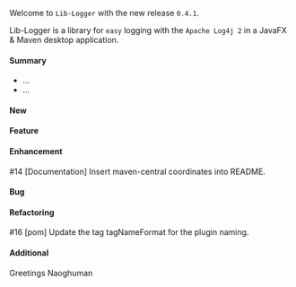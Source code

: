 Welcome to `Lib-Logger` with the new release `0.4.1`.

Lib-Logger is a library for `easy` logging with the `Apache Log4j 2` in a JavaFX 
& Maven desktop application.



#### Summary
* ...
* ...



#### New



#### Feature



#### Enhancement
#14 [Documentation] Insert maven-central coordinates into README.



#### Bug



#### Refactoring
#16 [pom] Update the tag tagNameFormat for the plugin naming.



#### Additional



Greetings
Naoghuman



[//]: # (Issues which will be integrated in this release)



[//]: # (Links)

